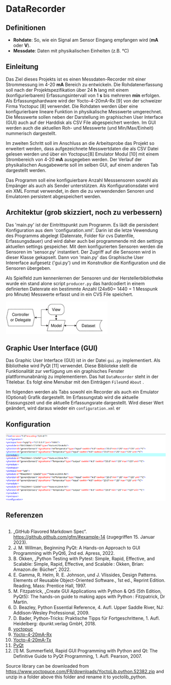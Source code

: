 # DataRecorder

## Definitionen
- **Rohdate**: So, wie ein Signal am Sensor Eingang empfangen wird (**mA** oder **V**).
- **Messdate**: Daten mit physikalischen Einheiten (z.B. °C)

## Einleitung
Das Ziel dieses Projekts ist es einen Messdaten-Recorder mit einer Strommessung im 4-20 **mA** Bereich zu entwickeln. Die Rohdatenerfassung  soll nach der Projektspezifikation über 24 **h** lang mit einem (konfigurierbarem) Erfassungsintervall von 1 **s** bis mehreren **min** erfolgen. Als Erfassungshardware wird der Yocto-4-20mA-Rx [9] von der schweizer Firma Yoctopuc [8] verwendet. Die Rohdaten werden über eine konfigurierbare lineare Funktion in physikalische Messwerte umgerechnet. Die Messwerte sollen neben der Darstellung im graphischen User Interface (GUI) auch auf der Harddisk als CSV File abgespeichert werden. Im GUI werden auch die aktuellen Roh- und Messwerte (und Min/Max/Einheit) nummerisch dargestellt.

Im zweiten Schritt soll im Anschluss an die Arbeitsprobe das Projekt so erweitert werden, dass aufgezeichnete Messwertdaten die als CSV Datei gelesen werden und über ein Yoctopuc[8] Emulator Modul [10] mit einem Strombereich von 4-20 **mA** ausgegeben werden. Der Verlauf der physikalischen Ausgabewerte soll im selben GUI, auf einem anderen Tab dargestellt werden.

Das Programm soll eine konfiguierbare Anzahl Messsensoren sowohl als Empänger als auch als Sender unterstützen. Als Konfigurationsdatei wird ein XML Format verwendet, in dem die zu verwendenden Senoren und Emulatoren persistent abgespeichert werden.

## Architektur (grob skizziert, noch zu verbessern)
Das 'main.py' ist der Eintrittspunkt zum Programm. Es lädt die persisdent Konfiguration aus dem 'configuration.xml'. Darin ist die letze Vewendung des Programms abgelegt (Datenrate, Folder für cvs Datenfile, Erfassungsdauer) und wird daher auch bei programmende mit den settings aktuellen settings gespeicher. Mit dem konfigurierten Sensoren werden die Sensoren im 'sensor.py' instantiert. Der Zugriff auf die Sensoren wird in dieser Klasse gekapselt. Dann von 'main.py' das Graphische User Intererface aufgesetz ('gui.py') und im Konstrutkor die Konfiguration und die Sensoren übergeben.

Als Spielfeld zum kennenlernen der Sensoren und der Herstellerbibliotheke wurde ein stand alone script `producer.py` das hardcodiert in einem definierten Datenrate ein bestimmte Anzahl (24x60= 1440 = 1 Messpunk pro Minute) Messwerte erfasst und in ein CVS File speichert.
 
![Model View Controller Aufbau](./mvc.png)

## Graphic User Interface (GUI)
Das Graphic User Interface (GUI) ist in der Datei `gui.py` implementiert. Als Bibliotheke wird PyQt [11] verwendet. Diese Biblioteke stellt die Funktionalität zur verfügung um ein graphisches Fenster plattformunabnänig zu implementieren. Das hat `DataRecorder` steht in der Titelebar. Es folgt eine Menubar mit den Einträgen `File`und `About` .

Im folgenden werden als Tabs sowohl ein Recorder als auch ein Emulator (Optional) Grafik dargestellt. Im Erfassungstab wird die aktuelle Erassungszeit und die aktuelle Erfassungsrate dargestellt. Wird dieser Wert geändert, wird daraus wieder ein `configuration.xml` er

## Konfiguration
![Xml Konfiguration](./xmlConfig.png)
## Referenzen

## 
1. „GitHub Flavored Markdown Spec“. https://github.github.com/gfm/#example-14 (zugegriffen 15. Januar 2023).
2. J. M. Willman, Beginning PyQt: A Hands-on Approach to GUI Programming with PyQt6, 2nd ed. Apress, 2022.
3. B. Okken, „Python Testing with Pytest: Simple, Rapid, Effective, and Scalable: Simple, Rapid, Effective, and Scalable : Okken, Brian: Amazon.de: Bücher“, 2022. 
4. E. Gamma, R. Helm, R. E. Johnson, und J. Vlissides, Design Patterns. Elements of Reusable Object-Oriented Software., 1st ed., Reprint Edition. Reading, Mass: Prentice Hall, 1997.
5. M. Fitzpatrick, „Create GUI Applications with Python & Qt5 (5th Edition, PyQt5): The hands-on guide to making apps with Python : Fitzpatrick, Dr Martin.
6. D. Beazley, Python Essential Reference, 4. Aufl. Upper Saddle River, NJ: Addison-Wesley Professional, 2009.
7. D. Bader, Python-Tricks: Praktische Tipps für Fortgeschrittene, 1. Aufl. Heidelberg: dpunkt.verlag GmbH, 2018.
8. [yoctopuc](https://www.yoctopuce.com/)
9. [Yocto-4-20mA-Rx](https://www.yoctopuce.com/EN/products/usb-electrical-interfaces/yocto-4-20ma-rx)
10. [Yocto-4-20mA-Tx](https://www.yoctopuce.com/EN/products/usb-electrical-interfaces/yocto-4-20ma-tx)
11. [PyQt](https://www.qt.io/)
12. [1] M. Summerfield, Rapid GUI Programming with Python and Qt: The Definitive Guide to PyQt Programming, 1. Aufl. Pearson, 2007.

Source library can be downloaded  from <https://www.yoctopuce.com/FR/downloads/YoctoLib.python.52382.zip> and unzip in a folder above this folder and rename it to yoctolib_python.